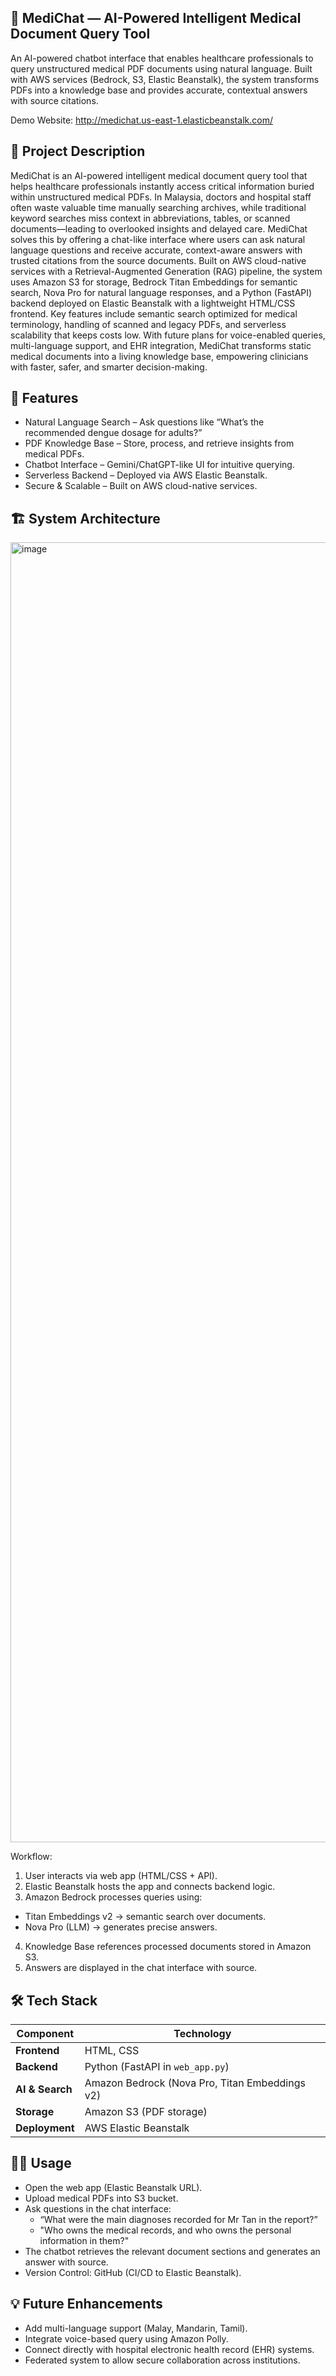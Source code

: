 🏥 MediChat — AI-Powered Intelligent Medical Document Query Tool
--------
An AI-powered chatbot interface that enables healthcare professionals to query unstructured medical PDF documents using natural language. Built with AWS services (Bedrock, S3, Elastic Beanstalk), the system transforms PDFs into a knowledge base and provides accurate, contextual answers with source citations.

Demo Website: http://medichat.us-east-1.elasticbeanstalk.com/

📝 Project Description
--------
MediChat is an AI-powered intelligent medical document query tool that helps healthcare professionals instantly access critical information buried within unstructured medical PDFs. In Malaysia, doctors and hospital staff often waste valuable time manually searching archives, while traditional keyword searches miss context in abbreviations, tables, or scanned documents—leading to overlooked insights and delayed care. MediChat solves this by offering a chat-like interface where users can ask natural language questions and receive accurate, context-aware answers with trusted citations from the source documents. Built on AWS cloud-native services with a Retrieval-Augmented Generation (RAG) pipeline, the system uses Amazon S3 for storage, Bedrock Titan Embeddings for semantic search, Nova Pro for natural language responses, and a Python (FastAPI) backend deployed on Elastic Beanstalk with a lightweight HTML/CSS frontend. Key features include semantic search optimized for medical terminology, handling of scanned and legacy PDFs, and serverless scalability that keeps costs low. With future plans for voice-enabled queries, multi-language support, and EHR integration, MediChat transforms static medical documents into a living knowledge base, empowering clinicians with faster, safer, and smarter decision-making.

📌 Features
--------
- Natural Language Search – Ask questions like “What’s the recommended dengue dosage for adults?”
- PDF Knowledge Base – Store, process, and retrieve insights from medical PDFs.
- Chatbot Interface – Gemini/ChatGPT-like UI for intuitive querying.
- Serverless Backend – Deployed via AWS Elastic Beanstalk.
- Secure & Scalable – Built on AWS cloud-native services.

🏗️ System Architecture
--------
<img width="3280" height="2080" alt="image" src="https://github.com/user-attachments/assets/82028a8f-5d19-4546-8b31-3f1c539f8e18" />

Workflow:
1. User interacts via web app (HTML/CSS + API).
2. Elastic Beanstalk hosts the app and connects backend logic.
3. Amazon Bedrock processes queries using:
- Titan Embeddings v2 → semantic search over documents.
- Nova Pro (LLM) → generates precise answers.
4. Knowledge Base references processed documents stored in Amazon S3.
5. Answers are displayed in the chat interface with source.

🛠️ Tech Stack
--------
| **Component**     | **Technology**                  | 
|-------------------|---------------------------------|
| **Frontend**      | HTML, CSS| 
| **Backend** | Python (FastAPI in `web_app.py`) | 
| **AI & Search** | Amazon Bedrock (Nova Pro, Titan Embeddings v2) | 
| **Storage** | Amazon S3 (PDF storage) | 
| **Deployment**      | AWS Elastic Beanstalk  | 

🧑‍💻 Usage
--------
- Open the web app (Elastic Beanstalk URL).
- Upload medical PDFs into S3 bucket.
- Ask questions in the chat interface:
  - “What were the main diagnoses recorded for Mr Tan in the report?”
  - "Who owns the medical records, and who owns the personal information in them?"
- The chatbot retrieves the relevant document sections and generates an answer with source.
- Version Control: GitHub (CI/CD to Elastic Beanstalk).

💡 Future Enhancements
--------
- Add multi-language support (Malay, Mandarin, Tamil).
- Integrate voice-based query using Amazon Polly.
- Connect directly with hospital electronic health record (EHR) systems.
- Federated system to allow secure collaboration across institutions.
